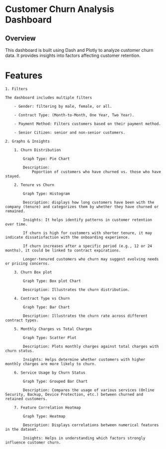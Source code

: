 # Customer Churn Analysis Dashboard

## Overview

This dashboard is built using Dash and Plotly to analyze customer churn data. It provides insights into factors affecting customer retention.

# Features

    1. Filters
    
    The dashboard includes multiple filters

        - Gender: filtering by male, female, or all.

        - Contract Type: (Month-to-Month, One Year, Two Year).

        - Payment Method: Filters customers based on their payment method.

        - Senior Citizen: senior and non-senior customers.

    2. Graphs & Insights

        1. Churn Distribution

            Graph Type: Pie Chart

            Description: 
                Poportion of customers who have churned vs. those who have stayed.

        2. Tenure vs Churn

            Graph Type: Histogram

            Description: displays how long customers have been with the company (tenure) and categorizes them by whether they have churned or remained.

            Insights: It helps identify patterns in customer retention over time.
            
            If churn is high for customers with shorter tenure, it may indicate dissatisfaction with the onboarding experience.

            If churn increases after a specific period (e.g., 12 or 24 months), it could be linked to contract expirations.

            Longer-tenured customers who churn may suggest evolving needs or pricing concerns.

        3. Churn Box plot

            Graph Type: Box plot Chart

            Description: Illustrates the churn distribution.

        4. Contract Type vs Churn

            Graph Type: Bar Chart

            Description: Illustrates the churn rate across different contract types.

        5. Monthly Charges vs Total Charges

            Graph Type: Scatter Plot

            Description: Plots monthly charges against total charges with churn status.

            Insights: Helps determine whether customers with higher monthly charges are more likely to churn.

        6. Service Usage by Churn Status

            Graph Type: Grouped Bar Chart

            Description: Compares the usage of various services (Online Security, Backup, Device Protection, etc.) between churned and retained customers.

        7. Feature Correlation Heatmap

            Graph Type: Heatmap

            Description: Displays correlations between numerical features in the dataset.

            Insights: Helps in understanding which factors strongly influence customer churn.